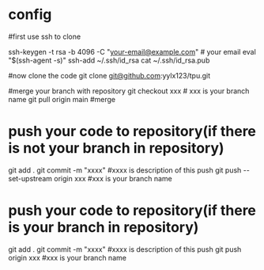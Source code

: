 # config

#first use ssh to clone 

ssh-keygen -t rsa -b 4096 -C "your-email@example.com"    # your email
eval "$(ssh-agent -s)"
ssh-add ~/.ssh/id_rsa
cat ~/.ssh/id_rsa.pub



#now clone the code
git clone git@github.com:yylx123/tpu.git


#merge your branch with repository
git checkout xxx  # xxx is your branch name
git pull origin main         #merge


# push your code to repository(if there is not your branch in repository)
git add .
git commit -m "xxxx"    #xxxx is description of this push
git push --set-upstream origin xxx     #xxx is your branch name 



# push your code to repository(if there is your branch in repository)
git add .
git commit -m "xxxx"    #xxxx is description of this push
git push origin xxx     #xxx is your branch name 

